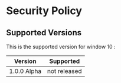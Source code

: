 # Security Policy

## Supported Versions

This is the supported version for window 10 :

| Version | Supported          |
|---------|--------------------|
| 1.0.0 Alpha | not released |
